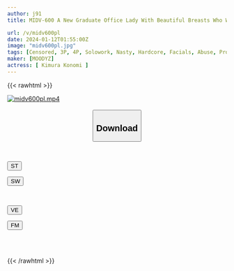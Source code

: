 ```yaml
---
author: j91
title: MIDV-600 A New Graduate Office Lady With Beautiful Breasts Who Was Hired By Makurakone Sexually Harasses Me As A Meat Urinal. She Gives Me A Pleasure Penis Education And Forces My Clients, Perverted Old Men, To Give Me Physical Entertainment... Sperm Bukkake Ring ● 10 Ejaculations Yonomi Kimura

url: /v/midv600pl
date: 2024-01-12T01:55:00Z
image: "midv600pl.jpg"
tags: [Censored, 3P, 4P, Solowork, Nasty, Hardcore, Facials, Abuse, Promiscuity	]
maker: [MOODYZ]
actress: [ Kimura Konomi ]
---
```



{{< rawhtml >}}

<div class="video" data-videoid="wOomy8XqXxFJ1bV">
    <a href="javascript:;">
        <img src="/v/midv600pl/midv600pl.jpg" width="WIDTH" height="HEIGHT" alt="midv600pl.mp4" loading="lazy">
    </a>
</div>

<script type="text/javascript" src="https://j91.asia/asset/on-demand-st.js"></script>

<br>
  <link rel="stylesheet" href="https://j91.asia/asset/bs5.css">
  
  <center>
  <button class="btn btn-primary" type="button" data-bs-toggle="collapse" data-bs-target=".multi-collapse" aria-expanded="false" aria-controls="multiCollapseExample1 multiCollapseExample2"><h2>Download</h2></button></center>
</p>
<div class="row">
  <div class="col">
    <div class="collapse multi-collapse" id="multiCollapseExample1">
      <div class="card card-body">
	      	      <br>
<div class="buttons">  
<p><a href="https://streamtape.to/v/wOomy8XqXxFJ1bV" target="_blank"><button class="btn-hover color-3"><i class="fa fa-download"></i> ST</button></a></p>
<p><a href="https://flaswish.com/t5ni5qwo0tpf" target="_blank"><button class="btn-hover color-2"><i class="fa fa-download"></i> SW</button></a></p></div>
    </div>
  </div>
</div>
  <div class="col">
    <div class="collapse multi-collapse" id="multiCollapseExample2">
      <div class="card card-body">
	      <br>
<div class="buttons">
<p><a href="https://veev.to/d/2DAdGxjtw9JtmDVNKUv6rzrkaGWjkgEH2PSr7UU" target="_blank"><button class="btn-hover color-9"><i class="fa fa-download"></i> VE</button></a></p>
<p><a href="https://filemoon.sx/d/cnn6wznrpqir" target="_blank"><button class="btn-hover color-8"><i class="fa fa-download"></i> FM</button></a></p></div>
<br><br>
      </div>
    </div>
  </div>
</div>

{{< /rawhtml >}}